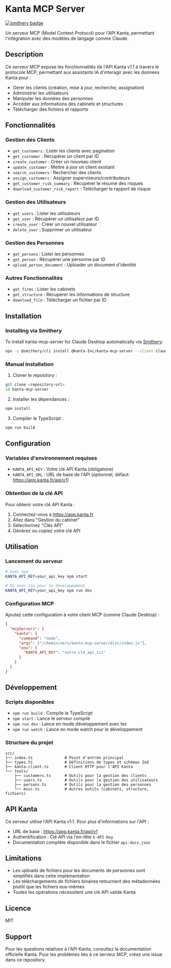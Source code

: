 # Kanta MCP Server
[![smithery badge](https://smithery.ai/badge/@Kanta-Inc/kanta-mcp-server)](https://smithery.ai/server/@Kanta-Inc/kanta-mcp-server)

Un serveur MCP (Model Context Protocol) pour l'API Kanta, permettant l'intégration avec des modèles de langage comme Claude.

## Description

Ce serveur MCP expose les fonctionnalités de l'API Kanta v1.1 à travers le protocole MCP, permettant aux assistants IA d'interagir avec les données Kanta pour :

- Gérer les clients (création, mise à jour, recherche, assignation)
- Administrer les utilisateurs
- Manipuler les données des personnes
- Accéder aux informations des cabinets et structures
- Télécharger des fichiers et rapports

## Fonctionnalités

### Gestion des Clients
- `get_customers` : Lister les clients avec pagination
- `get_customer` : Récupérer un client par ID
- `create_customer` : Créer un nouveau client
- `update_customer` : Mettre à jour un client existant
- `search_customers` : Rechercher des clients
- `assign_customers` : Assigner superviseurs/contributeurs
- `get_customer_risk_summary` : Récupérer le résumé des risques
- `download_customer_risk_report` : Télécharger le rapport de risque

### Gestion des Utilisateurs
- `get_users` : Lister les utilisateurs
- `get_user` : Récupérer un utilisateur par ID
- `create_user` : Créer un nouvel utilisateur
- `delete_user` : Supprimer un utilisateur

### Gestion des Personnes
- `get_persons` : Lister les personnes
- `get_person` : Récupérer une personne par ID
- `upload_person_document` : Uploader un document d'identité

### Autres Fonctionnalités
- `get_firms` : Lister les cabinets
- `get_structure` : Récupérer les informations de structure
- `download_file` : Télécharger un fichier par ID

## Installation

### Installing via Smithery

To install kanta-mcp-server for Claude Desktop automatically via [Smithery](https://smithery.ai/server/@Kanta-Inc/kanta-mcp-server):

```bash
npx -y @smithery/cli install @Kanta-Inc/kanta-mcp-server --client claude
```

### Manual Installation
1. Cloner le repository :
```bash
git clone <repository-url>
cd kanta-mcp-server
```

2. Installer les dépendances :
```bash
npm install
```

3. Compiler le TypeScript :
```bash
npm run build
```

## Configuration

### Variables d'environnement requises

- `KANTA_API_KEY` : Votre clé API Kanta (obligatoire)
- `KANTA_API_URL` : URL de base de l'API (optionnel, défaut: https://app.kanta.fr/api/v1)

### Obtention de la clé API

Pour obtenir votre clé API Kanta :
1. Connectez-vous à https://app.kanta.fr
2. Allez dans "Gestion du cabinet"
3. Sélectionnez "Clés API"
4. Générez ou copiez votre clé API

## Utilisation

### Lancement du serveur

```bash
# Avec npm
KANTA_API_KEY=your_api_key npm start

# Ou avec tsx pour le développement
KANTA_API_KEY=your_api_key npm run dev
```

### Configuration MCP

Ajoutez cette configuration à votre client MCP (comme Claude Desktop) :

```json
{
  "mcpServers": {
    "kanta": {
      "command": "node",
      "args": ["/chemin/vers/kanta-mcp-server/dist/index.js"],
      "env": {
        "KANTA_API_KEY": "votre_cle_api_ici"
      }
    }
  }
}
```

## Développement

### Scripts disponibles

- `npm run build` : Compile le TypeScript
- `npm start` : Lance le serveur compilé
- `npm run dev` : Lance en mode développement avec tsx
- `npm run watch` : Lance en mode watch pour le développement

### Structure du projet

```
src/
├── index.ts              # Point d'entrée principal
├── types.ts              # Définitions de types et schémas Zod
├── kanta-client.ts       # Client HTTP pour l'API Kanta
└── tools/
    ├── customers.ts      # Outils pour la gestion des clients
    ├── users.ts          # Outils pour la gestion des utilisateurs
    ├── persons.ts        # Outils pour la gestion des personnes
    └── misc.ts           # Autres outils (cabinets, structure, fichiers)
```

## API Kanta

Ce serveur utilise l'API Kanta v1.1. Pour plus d'informations sur l'API :
- URL de base : https://app.kanta.fr/api/v1
- Authentification : Clé API via l'en-tête `X-API-Key`
- Documentation complète disponible dans le fichier `api-docs.json`

## Limitations

- Les uploads de fichiers pour les documents de personnes sont simplifiés dans cette implémentation
- Les téléchargements de fichiers binaires retournent des métadonnées plutôt que les fichiers eux-mêmes
- Toutes les opérations nécessitent une clé API valide Kanta

## Licence

MIT

## Support

Pour les questions relatives à l'API Kanta, consultez la documentation officielle Kanta.
Pour les problèmes liés à ce serveur MCP, créez une issue dans ce repository.